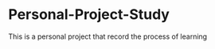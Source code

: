 Personal-Project-Study
======================

This is a personal project that record the process of learning
